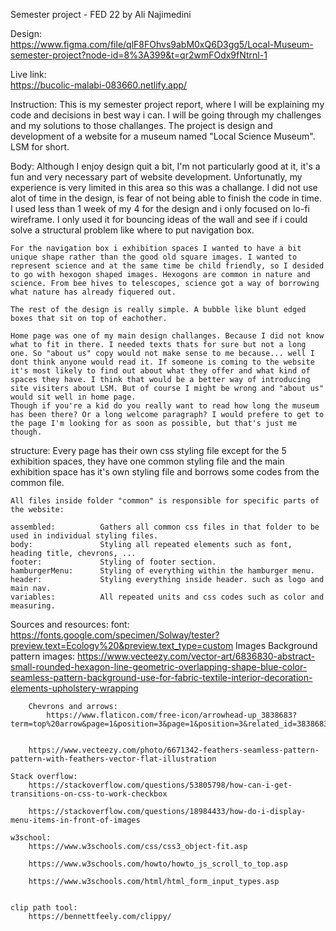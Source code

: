 
Semester project - FED 22
    by Ali Najimedini


Design:     
    https://www.figma.com/file/qlF8FOhvs9abM0xQ6D3gg5/Local-Museum-semester-project?node-id=8%3A399&t=qr2wmFOdx9fNtrnl-1


Live link:  
    https://bucolic-malabi-083660.netlify.app/

Instruction:
    This is my semester project report, where I will be explaining my code and decisions in best way i can.
    I will be going through my challenges and my solutions to those challanges.
    The project is design and development of a website for a museum named "Local Science Museum". LSM for short.


Body:
    Although I enjoy design quit a bit, I'm not particularly good at it, it's a fun and very necessary part of website development. Unfortunatly, my experience is very limited in this area so this was a challange.
    I did not use alot of time in the design, is fear of not being able to finish the code in time. I used less than 1 week of my 4 for the design and i only focused on lo-fi wireframe. I only used it for bouncing ideas of the wall and see if i could solve a structural problem like where to put navigation box.

    For the navigation box i exhibition spaces I wanted to have a bit unique shape rather than the good old square images. I wanted to represent science and at the same time be child friendly, so I desided to go with hexogon shaped images. Hexogons are common in nature and science. From bee hives to telescopes, science got a way of borrowing what nature has already fiquered out.

    The rest of the design is really simple. A bubble like blunt edged boxes that sit on top of eachother. 

    Home page was one of my main design challanges. Because I did not know what to fit in there. I needed texts thats for sure but not a long one. So "about us" copy would not make sense to me because... well I dont think anyone would read it. If someone is coming to the website it's most likely to find out about what they offer and what kind of spaces they have. I think that would be a better way of introducing site visiters about LSM. But of course I might be wrong and "about us" would sit well in home page. 
    Though if you're a kid do you really want to read how long the museum has been there? Or a long welcome paragraph? I would prefere to get to the page I'm looking for as soon as possible, but that's just me though.


structure:
    Every page has their own css styling file except for the 5 exhibition spaces, they have one common styling file and the main exhibition space has it's own styling file and borrows some codes from the common file.

    All files inside folder "common" is responsible for specific parts of the website:

    assembled:          Gathers all common css files in that folder to be used in individual styling files.
    body:               Styling all repeated elements such as font, heading title, chevrons, ...
    footer:             Styling of footer section.
    hamburgerMenu:      Styling of everything within the hamburger menu.
    header:             Styling everything inside header. such as logo and main nav. 
    variables:          All repeated units and css codes such as color and measuring.


Sources and resources:
    font: 
        https://fonts.google.com/specimen/Solway/tester?preview.text=Ecology%20&preview.text_type=custom
    Images
        Background pattern images: 
            https://www.vecteezy.com/vector-art/6836830-abstract-small-rounded-hexagon-line-geometric-overlapping-shape-blue-color-seamless-pattern-background-use-for-fabric-textile-interior-decoration-elements-upholstery-wrapping

        Chevrons and arrows:
            https://www.flaticon.com/free-icon/arrowhead-up_3838683?term=top%20arrow&page=1&position=3&page=1&position=3&related_id=3838683&origin=search


        https://www.vecteezy.com/photo/6671342-feathers-seamless-pattern-pattern-with-feathers-vector-flat-illustration

    Stack overflow:
        https://stackoverflow.com/questions/53805798/how-can-i-get-transitions-on-css-to-work-checkbox

        https://stackoverflow.com/questions/18984433/how-do-i-display-menu-items-in-front-of-images

    w3school:
        https://www.w3schools.com/css/css3_object-fit.asp

        https://www.w3schools.com/howto/howto_js_scroll_to_top.asp

        https://www.w3schools.com/html/html_form_input_types.asp


    clip path tool:
        https://bennettfeely.com/clippy/